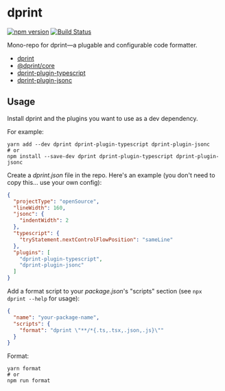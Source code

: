 # dprint

[![npm version](https://badge.fury.io/js/dprint.svg)](https://badge.fury.io/js/dprint)
[![Build Status](https://travis-ci.org/dsherret/dprint.svg?branch=master)](https://travis-ci.org/dsherret/dprint)

Mono-repo for dprint—a plugable and configurable code formatter.

* [dprint](packages/dprint)
* [@dprint/core](packages/core)
* [dprint-plugin-typescript](packages/dprint-plugin-typescript)
* [dprint-plugin-jsonc](packages/dprint-plugin-jsonc)

## Usage

Install dprint and the plugins you want to use as a dev dependency.

For example:

```
yarn add --dev dprint dprint-plugin-typescript dprint-plugin-jsonc
# or
npm install --save-dev dprint dprint-plugin-typescript dprint-plugin-jsonc
```

Create a *dprint.json* file in the repo. Here's an example (you don't need to copy this... use your own config):

```json
{
  "projectType": "openSource",
  "lineWidth": 160,
  "jsonc": {
    "indentWidth": 2
  },
  "typescript": {
    "tryStatement.nextControlFlowPosition": "sameLine"
  },
  "plugins": [
    "dprint-plugin-typescript",
    "dprint-plugin-jsonc"
  ]
}
```

Add a format script to your *package.json*'s "scripts" section (see `npx dprint --help` for usage):

```json
{
  "name": "your-package-name",
  "scripts": {
    "format": "dprint \"**/*{.ts,.tsx,.json,.js}\""
  }
}
```

Format:

```
yarn format
# or
npm run format
```

